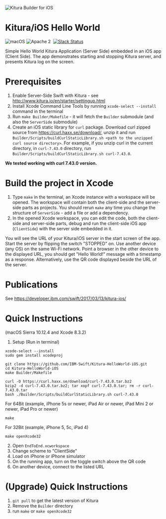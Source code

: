 ![Kitura Builder for iOS](https://raw.githubusercontent.com/IBM-Swift/Kitura-Builder-iOS/master/Documentation/KituraIOS.jpg)

# Kitura/iOS Hello World

![macOS](https://img.shields.io/badge/os-macOS-green.svg?style=flat)
![Apache 2](https://img.shields.io/badge/license-Apache2-blue.svg?style=flat)
&nbsp;[![Slack Status](http://swift-at-ibm-slack.mybluemix.net/badge.svg)](http://swift-at-ibm-slack.mybluemix.net/)

Simple Hello World Kitura Application (Server Side) embedded in an iOS app (Client Side).
The app demonstrates starting and stopping Kitura server, and presents Kitura log on the screen.

# Prerequisites
1. Enable Server-Side Swift with Kitura - see http://www.kitura.io/en/starter/settingup.html
2. Install Xcode Command Line Tools by running `xcode-select --install` command in the terminal
3. Run `make Builder/Makefile` - it will fetch the `Builder` submodule (and also the `ServerSide` submodule)
4. Create an iOS static library for `curl` package. Download curl zipped source from https://curl.haxx.se/download/, unzip it and run `Builder/Scripts/buildCurlStaticLibrary.sh <path to the unzipped curl source directory>`. For example, if you unzip curl in the current directory, in `curl-7.43.0` directory, run `Builder/Scripts/buildCurlStaticLibrary.sh curl-7.43.0`.

**We tested working with curl 7.43.0 version.**

# Build the project in Xcode
1. Type `make` in the terminal, an Xcode instance with a workspace will be opened. The workspace will contain both the client-side and the server-side parts as projects.
You should rerun `make` any time you change the structure of `ServerSide`  - add a file or add a dependency.
2. In the opened Xcode workspace, you can edit the code, both the client-side and server-side parts, debug and run the client-side iOS app (`ClientSide`) with the server side embedded in it.

You will see the URL of your Kitura/iOS server in the start screen of the app. Start the server by flipping the switch "STOPPED" on. Use another device (any OS) on the same Wi-Fi network. Point a browser in the other device to the displayed URL, you should get "Hello World!" message with a timestamp as a response. Alternatively, use the QR code displayed beside the URL of the server.

# Publications
See https://developer.ibm.com/swift/2017/03/13/kitura-ios/

# Quick Instructions
(macOS Sierra 10.12.4 and Xcode 8.3.2)

1. Setup (Run in terminal)
```
xcode-select --install
sudo gem install xcodeproj

git clone https://github.com/IBM-Swift/Kitura-HelloWorld-iOS.git
cd Kitura-HelloWorld-iOS
make Builder/Makefile

curl -O https://curl.haxx.se/download/curl-7.43.0.tar.bz2
bzip2 -d curl-7.43.0.tar.bz2; tar xopf curl-7.43.0.tar; rm -r curl-7.43.0.tar
bash ./Builder/Scripts/buildCurlStaticLibrary.sh curl-7.43.0
```

For 64Bit (example, iPhone 5s or newer, iPad Air or newer, iPad Mini 2 or newer, iPad Pro or newer)
```
make
```

For 32Bit (example, iPhone 5, 5c, iPad 4)
```
make openXcode32
```

2. Open `EndToEnd.xcworkspace`
3. Change scheme to "ClientSide"
4. Load on iPhone or iPhone simulator
5. On the running app, turn on the toggle switch above the QR code
6. On another device, connect to the listed URL

# (Upgrade) Quick Instructions

1. `git pull` to get the latest version of Kitura
2. Remove the `Builder` directory
3. run `make` or `make openXcode32`
